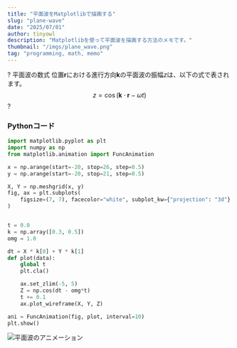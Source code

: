 ```yaml
---
title: "平面波をMatplotlibで描画する"
slug: "plane-wave"
date: "2025/07/01"
author: tinyowl
description: "Matplotlibを使って平面波を描画する方法のメモです。"
thumbnail: "/imgs/plane_wave.png"
tag: "programming, math, memo"
---
```

? 平面波の数式
位置$\textbf{r}$における進行方向$\textbf{k}$の平面波の振幅$z$は、以下の式で表されます。  
$$ z = \cos \left( \textbf{k} \cdot \textbf{r} - \omega t \right) $$
?
### Pythonコード
```python
import matplotlib.pyplot as plt
import numpy as np
from matplotlib.animation import FuncAnimation

x = np.arange(start=-20, stop=26, step=0.5)
y = np.arange(start=-20, stop=21, step=0.5)

X, Y = np.meshgrid(x, y)
fig, ax = plt.subplots(
    figsize=(7, 7), facecolor="white", subplot_kw={"projection": "3d"}
)


t = 0.0
k = np.array([0.3, 0.5])
omg = 1.0

dt = X * k[0] + Y * k[1]
def plot(data):
    global t
    plt.cla()

    ax.set_zlim(-5, 5)
    Z = np.cos(dt - omg*t)
    t += 0.1
    ax.plot_wireframe(X, Y, Z)

ani = FuncAnimation(fig, plot, interval=10)
plt.show()
```

![平面波のアニメーション](${base}/imgs/plane_wave.gif)
